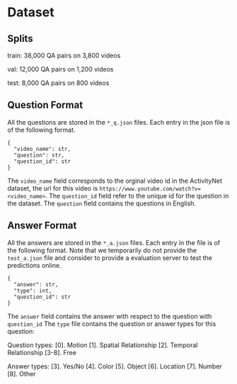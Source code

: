 # Dataset

## Splits
train: 38,000 QA pairs on 3,800 videos

val: 12,000 QA pairs on 1,200 videos

test: 8,000 QA pairs on 800 videos

## Question Format
All the questions are stored in the `*_q.json` files. Each entry in the json file is of the following format.

```
{
  "video_name": str, 
  "question": str, 
  "question_id": str
}
```
The `video_name` field corresponds to the orginal video id in the ActivityNet dataset, the url for this video is `https://www.youtube.com/watch?v=<video_name>`. The `question_id` field refer to the unique id for the question in the dataset. The `question` field contains the questions in English.


## Answer Format
All the answers are stored in the `*_a.json` files. Each entry in the file is of the following format. Note that we temporarily do not provide the `test_a.json` file and consider to provide a evaluation server to test the predictions online. 

```
{
  "answer": str, 
  "type": int, 
  "question_id": str
}
```

The `answer` field contains the answer with respect to the question with `question_id`
The `type` file contains the question or answer types for this question: 

Question types: [0]. Motion  [1]. Spatial Relationship  [2]. Temporal Relationship  [3-8]. Free

Answer types: [3]. Yes/No  [4]. Color  [5]. Object  [6]. Location  [7]. Number  [8]. Other



